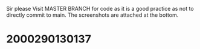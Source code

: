 Sir please Visit MASTER BRANCH for code as it is a good practice as not to directly commit to main.
The screenshots are attached at the bottom.
# 2000290130137
